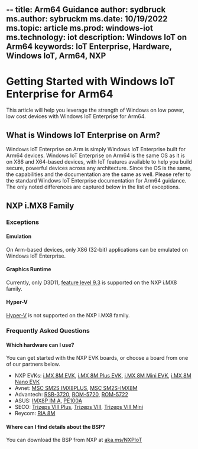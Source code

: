--
title: Arm64 Guidance
author: sydbruck
ms.author: sybruckm
ms.date: 10/19/2022
ms.topic: article
ms.prod: windows-iot
ms.technology: iot
description: Windows IoT on Arm64
keywords: IoT Enterprise, Hardware, Windows IoT, Arm64, NXP
---

# Getting Started with Windows IoT Enterprise for Arm64
This article will help you leverage the strength of Windows on low power, low cost devices with Windows IoT Enterprise for Arm64.

## What is Windows IoT Enterprise on Arm?
Windows IoT Enterprise on Arm is simply Windows IoT Enterprise built for Arm64 devices. Windows IoT Enterprise on Arm64 is the same OS as it is on X86 and X64-based devices, with IoT features available to help you build secure, powerful devices across any architecture. Since the OS is the same, the capabilities and the documentation are the same as well. Please refer to the standard Windows IoT Enterprise documentation for Arm64 guidance. The only noted differences are captured below in the list of exceptions.

## NXP i.MX8 Family

### Exceptions
#### Emulation
On Arm-based devices, only X86 (32-bit) applications can be emulated on Windows IoT Enterprise.

#### Graphics Runtime
Currently, only D3D11, [feature level 9.3](https://learn.microsoft.com/en-us/windows/win32/direct3d11/overviews-direct3d-11-devices-downlevel-intro) is supported on the NXP i.MX8 family.

#### Hyper-V
[Hyper-V](https://learn.microsoft.com/en-us/virtualization/hyper-v-on-windows/about/) is not supported on the NXP i.MX8 family.

### Frequently Asked Questions

#### Which hardware can I use?
You can get started with the NXP EVK boards, or choose a board from one of our partners below.

* NXP EVKs: [i.MX 8M EVK](https://www.nxp.com/design/development-boards/i-mx-evaluation-and-development-boards/evaluation-kit-for-the-i-mx-8m-applications-processor:MCIMX8M-EVK), [i.MX 8M Plus EVK](https://www.nxp.com/design/development-boards/i-mx-evaluation-and-development-boards/evaluation-kit-for-the-i-mx-8m-plus-applications-processor:8MPLUSLPD4-EVK), [i.MX 8M Mini EVK](https://www.nxp.com/design/development-boards/i-mx-evaluation-and-development-boards/evaluation-kit-for-the-i-mx-8m-mini-applications-processor:8MMINILPD4-EVK), [i.MX 8M Nano EVK](https://www.nxp.com/design/development-boards/i-mx-evaluation-and-development-boards/evaluation-kit-for-the-i-mx-8m-nano-applications-processor:8MNANOD4-EVK)
* Avnet: [MSC SM2S IMX8PLUS](https://embedded.avnet.com/product/msc-sm2s-imx8plus/), [MSC SM2S-IMX8M](https://embedded.avnet.com/product/msc-sm2s-imx8m/)
* Advantech: [RSB-3720](https://www.advantech.com/en/products/single_board_computer/rsb-3720/mod_d2f1b0bc-650b-449a-8ef7-b65ce4f69949), [ROM-5720](https://www.advantech.com/en/products/computer-on-module/rom-5720/mod_4fbfe9fa-f5b2-4ba8-940e-e47585ad0fef), [ROM-5722](https://www.advantech.com/en/products/computer-on-module/rom-5722/mod_11aa0c77-868e-4014-8151-ac7a7a1c5c1b)
* ASUS: [IMX8P IM A](https://www.asus.com/us/site/IOT/#!/products/single-board-computer/IMX8P-IM-A), [PE100A](https://iot.asus.com/products/intelligent-edge-computer/PE100A/)
* SECO: [Trizeps VIII Plus](https://edge.seco.com/usa/trizeps-viii-plus.html), [Trizeps VIII](https://edge.seco.com/usa/trizeps-viii.html), [Trizeps VIII Mini](https://edge.seco.com/usa/trizeps-viii-mini.html)
* Reycom: [RIA 8M](https://www.reycom.swiss/en/oem-hardware/the-ria-8m/)

#### Where can I find details about the BSP?

You can download the BSP from NXP at [aka.ms/NXPIoT](https://aka.ms/nxpiot)
